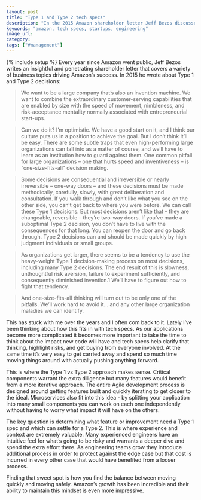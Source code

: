 ```yaml
---
layout: post
title: "Type 1 and Type 2 tech specs"
description: "In the 2015 Amazon shareholder letter Jeff Bezos discusses Type 1 and Type 2 decisions and I think that's a great framework to use when writing tech specs."
keywords: "amazon, tech specs, startups, engineering"
image_url:
category:
tags: ["#management"]
---
```

{% include setup %}
Every year since Amazon went public, Jeff Bezos writes an insightful and penetrating shareholder letter that covers a variety of business topics driving Amazon’s success. In 2015 he wrote about Type 1 and Type 2 decisions:

>  We want to be a large company that’s also an invention machine. We want to combine the extraordinary customer-serving capabilities that are enabled by size with the speed of movement, nimbleness, and risk-acceptance mentality normally associated with entrepreneurial start-ups.

> Can we do it? I’m optimistic. We have a good start on it, and I think our culture puts us in a position to achieve the goal. But I don’t think it’ll be easy. There are some subtle traps that even high-performing large organizations can fall into as a matter of course, and we’ll have to learn as an institution how to guard against them. One common pitfall for large organizations – one that hurts speed and inventiveness – is “one-size-fits-all” decision making.

> Some decisions are consequential and irreversible or nearly irreversible – one-way doors – and these decisions must be made methodically, carefully, slowly, with great deliberation and consultation. If you walk through and don’t like what you see on the other side, you can’t get back to where you were before. We can call these Type 1 decisions. But most decisions aren’t like that – they are changeable, reversible – they’re two-way doors. If you’ve made a suboptimal Type 2 decision, you don’t have to live with the consequences for that long. You can reopen the door and go back through. Type 2 decisions can and should be made quickly by high judgment individuals or small groups.

> As organizations get larger, there seems to be a tendency to use the heavy-weight Type 1 decision-making process on most decisions, including many Type 2 decisions. The end result of this is slowness, unthoughtful risk aversion, failure to experiment sufficiently, and consequently diminished invention.1 We’ll have to figure out how to fight that tendency.

> And one-size-fits-all thinking will turn out to be only one of the pitfalls. We’ll work hard to avoid it… and any other large organization maladies we can identify.

This has stuck with me over the years and I often com back to it. Lately I’ve been thinking about how this fits in with tech specs. As our applications become more complicated it becomes more important to take the time to think about the impact new code will have and tech specs help clarify that thinking, highlight risks, and get buying from everyone involved. At the same time it’s very easy to get carried away and spend so much time moving things around with actually pushing anything forward.

This is where the Type 1 vs Type 2 approach makes sense. Critical components warrant the extra diligence but many features would benefit from a more iterative approach. The entire Agile development process is designed around getting features built and quickly iterating to get closer to the ideal. Microservices also fit into this idea - by splitting your application into many small components you can work on each one independently without having to worry what impact it will have on the others.

The key question is determining what feature or improvement need a Type 1 spec and which can settle for a Type 2. This is where experience and context are extremely valuable. Many experienced engineers have an intuitive feel for what’s going to be risky and warrants a deeper dive and spend the extra effort there. As engineering teams grow they introduce additional process in order to protect against the edge case but that cost is incurred in every other case that would have benefited from a looser process.

Finding that sweet spot is how you find the balance between moving quickly and moving safely. Amazon’s growth has been incredible and their ability to maintain this mindset is even more impressive.
